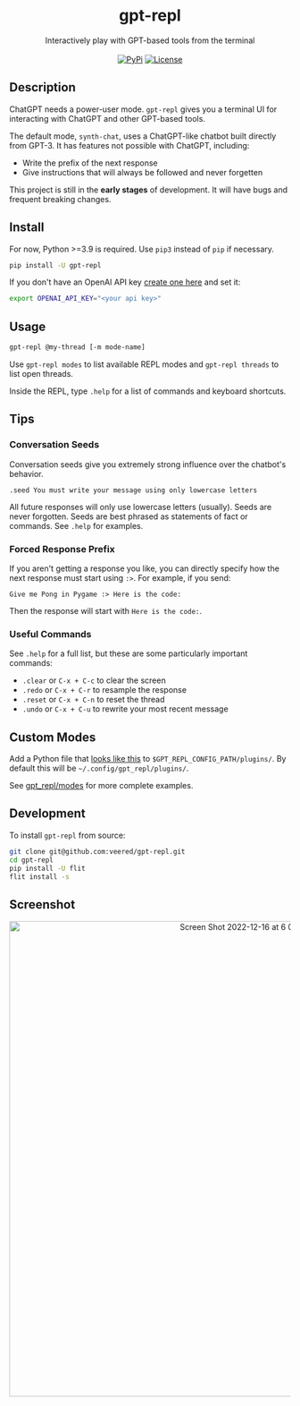 <h1 align="center">gpt-repl</h1>
<p align="center">
    Interactively play with GPT-based tools from the terminal
    <br />
    <br />
    <a href="https://pypi.python.org/pypi/gpt-repl/"><img alt="PyPi" src="https://img.shields.io/pypi/v/gpt-repl.svg?style=flat-square"></a>
    <a href="https://github.com/veered/gpt-repl/blob/main/LICENSE"><img alt="License" src="https://img.shields.io/github/license/veered/gpt-repl.svg?style=flat-square"></a>
</p>

## Description
ChatGPT needs a power-user mode. `gpt-repl` gives you a terminal UI for interacting with ChatGPT and other GPT-based tools.

The default mode, `synth-chat`, uses a ChatGPT-like chatbot built directly from GPT-3. It has features not possible with ChatGPT, including:
- Write the prefix of the next response
- Give instructions that will always be followed and never forgetten

This project is still in the **early stages** of development. It will have bugs and frequent breaking changes.

## Install

For now, Python >=3.9 is required. Use `pip3` instead of `pip` if necessary.

```bash
pip install -U gpt-repl
```

If you don't have an OpenAI API key [create one here](https://beta.openai.com/account/api-keys) and set it:
```bash
export OPENAI_API_KEY="<your api key>"
```

## Usage
```bash
gpt-repl @my-thread [-m mode-name]
```

Use `gpt-repl modes` to list available REPL modes and `gpt-repl threads` to list open threads.

Inside the REPL, type `.help` for a list of commands and keyboard shortcuts.

## Tips

### Conversation Seeds
Conversation seeds give you extremely strong influence over the chatbot's behavior.
```
.seed You must write your message using only lowercase letters
```
All future responses will only use lowercase letters (usually). Seeds are never forgotten. Seeds are best phrased as statements of fact or commands. See `.help` for examples.

### Forced Response Prefix
If you aren't getting a response you like, you can directly specify how the next response must start using `:>`. For example, if you send:
```
Give me Pong in Pygame :> Here is the code:
```
Then the response will start with `Here is the code:`.

### Useful Commands
See `.help` for a full list, but these are some particularly important commands:
- `.clear` or `C-x + C-c` to clear the screen
- `.redo`  or `C-x + C-r` to resample the response
- `.reset` or `C-x + C-n` to reset the thread
- `.undo`  or `C-x + C-u` to rewrite your most recent message

## Custom Modes
Add a Python file that [looks like this](https://github.com/veered/gpt-repl/blob/main/examples/bruh_mode.py) to `$GPT_REPL_CONFIG_PATH/plugins/`. By default this will be `~/.config/gpt_repl/plugins/`.

See [gpt_repl/modes](https://github.com/veered/gpt-repl/tree/main/gpt_repl/modes) for more complete examples.

## Development
To install `gpt-repl` from source:
```bash
git clone git@github.com:veered/gpt-repl.git
cd gpt-repl
pip install -U flit
flit install -s
```

## Screenshot
<p align="center">
<img width="850" alt="Screen Shot 2022-12-16 at 6 09 31 PM" src="https://user-images.githubusercontent.com/247408/208211238-fe134de6-c3f3-4be2-b5bd-9f6bf3ec1fa3.png">
</p>
